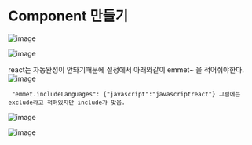 # Component 만들기

![image](https://github.com/sinchangun/react/assets/145514301/bd05f0e4-8280-49cb-807d-89c73688466e)

![image](https://github.com/sinchangun/react/assets/145514301/af59d74a-032c-4907-bd09-264f25e9271e)

react는 자동완성이 안돠기때문에 설정에서 아래와같이 emmet~ 을 적어줘야한다.
![image](https://github.com/sinchangun/react/assets/145514301/eceb2d42-54e8-4ba9-bf0d-6f3fcc25b4da)
```
 "emmet.includeLanguages": {"javascript":"javascriptreact"} 그림에는 exclude라고 적혀있지만 include가 맞음.
```
![image](https://github.com/sinchangun/react/assets/145514301/4d87cf4a-3755-4479-bbae-c1d07ccd7e0c)

![image](https://github.com/sinchangun/react/assets/145514301/4b1948be-00aa-48e0-bf1c-a651410f73a4)
